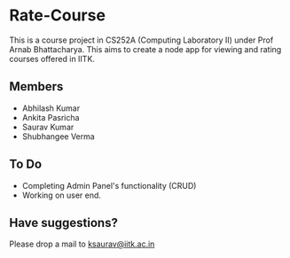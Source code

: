 Rate-Course
===========

This is a course project in CS252A (Computing Laboratory II) under Prof Arnab Bhattacharya.
This aims to create a node app for viewing and rating courses offered in IITK.

Members
-------
* Abhilash Kumar
* Ankita Pasricha
* Saurav Kumar
* Shubhangee Verma

To Do
-----
* Completing Admin Panel's functionality (CRUD)
* Working on user end.

Have suggestions?
-----------------
Please drop a mail to ksaurav@iitk.ac.in

